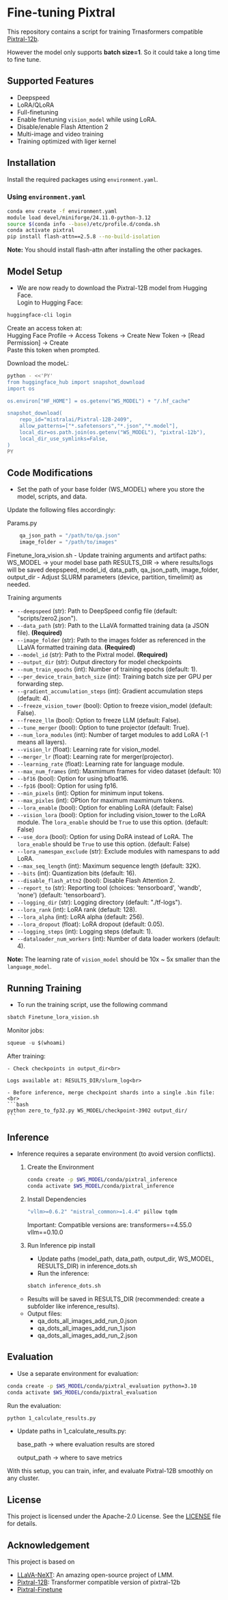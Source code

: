 # Fine-tuning Pixtral

This repository contains a script for training Trnasformers compatible [Pixtral-12b](https://huggingface.co/mistral-community/pixtral-12b).<br>

However the model only supports **batch size=1**. So it could take a long time to fine tune.

## Supported Features

- Deepspeed
- LoRA/QLoRA
- Full-finetuning
- Enable finetuning `vision_model` while using LoRA.
- Disable/enable Flash Attention 2
- Multi-image and video training
- Training optimized with liger kernel

## Installation

Install the required packages using `environment.yaml`.

### Using `environment.yaml`

```bash
conda env create -f environment.yaml
module load devel/miniforge/24.11.0-python-3.12
source $(conda info --base)/etc/profile.d/conda.sh
conda activate pixtral
pip install flash-attn==2.5.8 --no-build-isolation
```

**Note:** You should install flash-attn after installing the other packages.

## Model Setup
  - We are now ready to download the Pixtral-12B model from Hugging Face.<br>
  Login to Hugging Face:
  ```bash
  huggingface-cli login
  ```
  Create an access token at:<br>
  Hugging Face Profile → Access Tokens → Create New Token → [Read Permission] → Create <br>
  Paste this token when prompted.<br>
  
  Download the modeL: <br>
  ```bash
  python - <<'PY'
  from huggingface_hub import snapshot_download
  import os
  
  os.environ["HF_HOME"] = os.getenv("WS_MODEL") + "/.hf_cache"
  
  snapshot_download(
      repo_id="mistralai/Pixtral-12B-2409",
      allow_patterns=["*.safetensors","*.json","*.model"],
      local_dir=os.path.join(os.getenv("WS_MODEL"), "pixtral-12b"),
      local_dir_use_symlinks=False,
  )
  PY
  ```

## Code Modifications

  - Set the path of your base folder (WS_MODEL) where you store the model, scripts, and data.<br>
  
  Update the following files accordingly:<br>
  
  Params.py
  ```python
      qa_json_path = "/path/to/qa.json"
      image_folder = "/path/to/images"
  ```
  Finetune_lora_vision.sh
    - Update training arguments and artifact paths:
        WS_MODEL → your model base path
        RESULTS_DIR → where results/logs will be saved
        deepspeed, model_id, data_path, qa_json_path, image_folder, output_dir
    - Adjust SLURM parameters (device, partition, timelimit) as needed.

<summary>Training arguments</summary>

- `--deepspeed` (str): Path to DeepSpeed config file (default: "scripts/zero2.json").
- `--data_path` (str): Path to the LLaVA formatted training data (a JSON file). **(Required)**
- `--image_folder` (str): Path to the images folder as referenced in the LLaVA formatted training data. **(Required)**
- `--model_id` (str): Path to the Pixtral model. **(Required)**
- `--output_dir` (str): Output directory for model checkpoints
- `--num_train_epochs` (int): Number of training epochs (default: 1).
- `--per_device_train_batch_size` (int): Training batch size per GPU per forwarding step.
- `--gradient_accumulation_steps` (int): Gradient accumulation steps (default: 4).
- `--freeze_vision_tower` (bool): Option to freeze vision_model (default: False).
- `--freeze_llm` (bool): Option to freeze LLM (default: False).
- `--tune_merger` (bool): Option to tune projector (default: True).
- `--num_lora_modules` (int): Number of target modules to add LoRA (-1 means all layers).
- `--vision_lr` (float): Learning rate for vision_model.
- `--merger_lr` (float): Learning rate for merger(projector).
- `--learning_rate` (float): Learning rate for language module.
- `--max_num_frames` (int): Maxmimum frames for video dataset (default: 10)
- `--bf16` (bool): Option for using bfloat16.
- `--fp16` (bool): Option for using fp16.
- `--min_pixels` (int): Option for minimum input tokens.
- `--max_pixles` (int): OPtion for maximum maxmimum tokens.
- `--lora_enable` (bool): Option for enabling LoRA (default: False)
- `--vision_lora` (bool): Option for including vision_tower to the LoRA module. The `lora_enable` should be `True` to use this option. (default: False)
- `--use_dora` (bool): Option for using DoRA instead of LoRA. The `lora_enable` should be `True` to use this option. (default: False)
- `--lora_namespan_exclude` (str): Exclude modules with namespans to add LoRA.
- `--max_seq_length` (int): Maximum sequence length (default: 32K).
- `--bits` (int): Quantization bits (default: 16).
- `--disable_flash_attn2` (bool): Disable Flash Attention 2.
- `--report_to` (str): Reporting tool (choices: 'tensorboard', 'wandb', 'none') (default: 'tensorboard').
- `--logging_dir` (str): Logging directory (default: "./tf-logs").
- `--lora_rank` (int): LoRA rank (default: 128).
- `--lora_alpha` (int): LoRA alpha (default: 256).
- `--lora_dropout` (float): LoRA dropout (default: 0.05).
- `--logging_steps` (int): Logging steps (default: 1).
- `--dataloader_num_workers` (int): Number of data loader workers (default: 4).

**Note:** The learning rate of `vision_model` should be 10x ~ 5x smaller than the `language_model`.

</details>

## Running Training

  - To run the training script, use the following command
  
  ```bash
  sbatch Finetune_lora_vision.sh
  ```
  Monitor jobs:
  ```python
  squeue -u $(whoami) 
  ```
  After training:
  
    - Check checkpoints in output_dir<br>
    
    Logs available at: RESULTS_DIR/slurm_log<br>
    
    - Before inference, merge checkpoint shards into a single .bin file:<br>
    ```bash
    python zero_to_fp32.py WS_MODEL/checkpoint-3902 output_dir/
    ```
## Inference
- Inference requires a separate environment (to avoid version conflicts).
  1. Create the Environment
     ```bash
     conda create -p $WS_MODEL/conda/pixtral_inference
     conda activate $WS_MODEL/conda/pixtral_inference
     ```
  2. Install Dependencies
     ```bash
     "vllm>=0.6.2" "mistral_common>=1.4.4" pillow tqdm
     ```
     Important: Compatible versions are:
        transformers==4.55.0
        vllm==0.10.0
  
  3. Run Inference pip install 
     - Update paths (model_path, data_path, output_dir, WS_MODEL, RESULTS_DIR) in inference_dots.sh
     - Run the inference:
      ```bash
      sbatch inference_dots.sh
      ```
  
    - Results will be saved in RESULTS_DIR (recommended: create a subfolder like inference_results).
    - Output files:
      - qa_dots_all_images_add_run_0.json
      - qa_dots_all_images_add_run_1.json
      - qa_dots_all_images_add_run_2.json

## Evaluation
  - Use a separate environment for evaluation:
  ```bash
  conda create -p $WS_MODEL/conda/pixtral_evaluation python=3.10
  conda activate $WS_MODEL/conda/pixtral_evaluation
  ```
  Run the evaluation:
  ```bash
  python 1_calculate_results.py
  ```
  - Update paths in 1_calculate_results.py:

    base_path → where evaluation results are stored
    
    output_path → where to save metrics


With this setup, you can train, infer, and evaluate Pixtral-12B smoothly on any cluster.

## License

This project is licensed under the Apache-2.0 License. See the [LICENSE](LICENSE) file for details.

## Acknowledgement

This project is based on

- [LLaVA-NeXT](https://github.com/LLaVA-VL/LLaVA-NeXT): An amazing open-source project of LMM.
- [Pixtral-12B](https://huggingface.co/mistral-community/pixtral-12b): Transformer compatible version of pixtral-12b
- [Pixtral-Finetune](https://github.com/2U1/Pixtral-Finetune)
